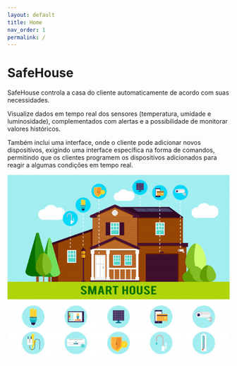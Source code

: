 ```yaml
---
layout: default
title: Home
nav_order: 1
permalink: /
---
```


# SafeHouse

SafeHouse controla a casa do cliente automaticamente de acordo com suas necessidades.

Visualize dados em tempo real dos sensores (temperatura, umidade e luminosidade), complementados com alertas e a possibilidade de monitorar valores históricos.

Também inclui uma interface, onde o cliente pode adicionar novos dispositivos, exigindo uma interface específica na forma de comandos, permitindo que os clientes programem os dispositivos adicionados para reagir a algumas condições em tempo real.

<p align="center">
  <img src="smarthouse.jpg" />
</p>
